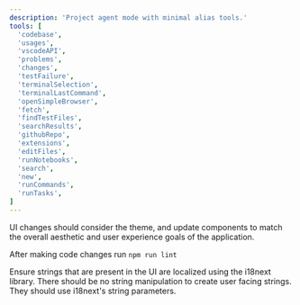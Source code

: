 ```yaml
---
description: 'Project agent mode with minimal alias tools.'
tools: [
  'codebase',
  'usages',
  'vscodeAPI',
  'problems',
  'changes',
  'testFailure',
  'terminalSelection',
  'terminalLastCommand',
  'openSimpleBrowser',
  'fetch',
  'findTestFiles',
  'searchResults',
  'githubRepo',
  'extensions',
  'editFiles',
  'runNotebooks',
  'search',
  'new',
  'runCommands',
  'runTasks',
]
---
```


UI changes should consider the theme, and update components to match the overall aesthetic and user experience goals of the application.

After making code changes run `npm run lint`

Ensure strings that are present in the UI are localized using the i18next library. There should be no string manipulation to create user facing strings. They should use i18next's string parameters.
